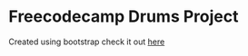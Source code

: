 # Freecodecamp Drums Project

Created using bootstrap check it out [here](https://tonyhdz404.github.io/FCC-Drums-Project/)
